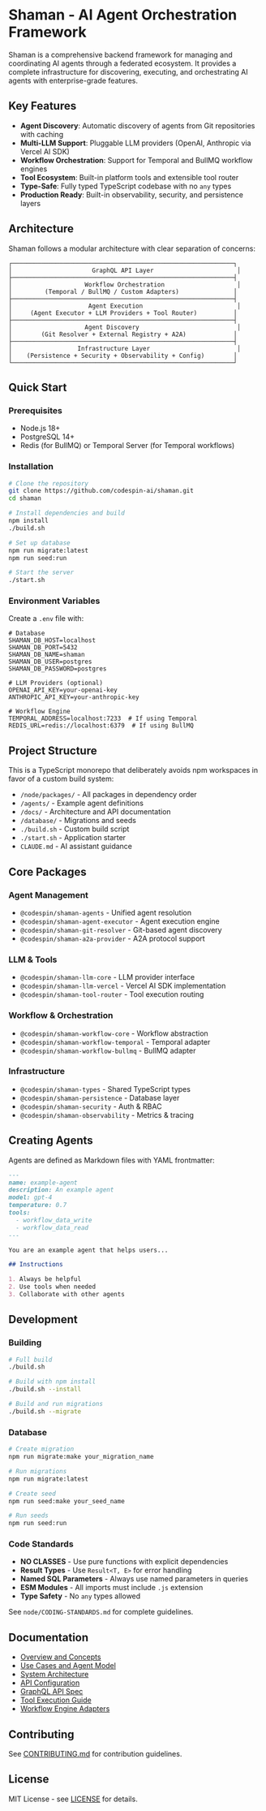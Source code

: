 # Shaman - AI Agent Orchestration Framework

Shaman is a comprehensive backend framework for managing and coordinating AI agents through a federated ecosystem. It provides a complete infrastructure for discovering, executing, and orchestrating AI agents with enterprise-grade features.

## Key Features

- **Agent Discovery**: Automatic discovery of agents from Git repositories with caching
- **Multi-LLM Support**: Pluggable LLM providers (OpenAI, Anthropic via Vercel AI SDK)
- **Workflow Orchestration**: Support for Temporal and BullMQ workflow engines
- **Tool Ecosystem**: Built-in platform tools and extensible tool router
- **Type-Safe**: Fully typed TypeScript codebase with no `any` types
- **Production Ready**: Built-in observability, security, and persistence layers

## Architecture

Shaman follows a modular architecture with clear separation of concerns:

```
┌─────────────────────────────────────────────────────────────┐
│                      GraphQL API Layer                       │
├─────────────────────────────────────────────────────────────┤
│                    Workflow Orchestration                    │
│         (Temporal / BullMQ / Custom Adapters)               │
├─────────────────────────────────────────────────────────────┤
│                     Agent Execution                          │
│     (Agent Executor + LLM Providers + Tool Router)          │
├─────────────────────────────────────────────────────────────┤
│                    Agent Discovery                           │
│        (Git Resolver + External Registry + A2A)             │
├─────────────────────────────────────────────────────────────┤
│                  Infrastructure Layer                        │
│    (Persistence + Security + Observability + Config)        │
└─────────────────────────────────────────────────────────────┘
```

## Quick Start

### Prerequisites

- Node.js 18+ 
- PostgreSQL 14+
- Redis (for BullMQ) or Temporal Server (for Temporal workflows)

### Installation

```bash
# Clone the repository
git clone https://github.com/codespin-ai/shaman.git
cd shaman

# Install dependencies and build
npm install
./build.sh

# Set up database
npm run migrate:latest
npm run seed:run

# Start the server
./start.sh
```

### Environment Variables

Create a `.env` file with:

```env
# Database
SHAMAN_DB_HOST=localhost
SHAMAN_DB_PORT=5432
SHAMAN_DB_NAME=shaman
SHAMAN_DB_USER=postgres
SHAMAN_DB_PASSWORD=postgres

# LLM Providers (optional)
OPENAI_API_KEY=your-openai-key
ANTHROPIC_API_KEY=your-anthropic-key

# Workflow Engine
TEMPORAL_ADDRESS=localhost:7233  # If using Temporal
REDIS_URL=redis://localhost:6379  # If using BullMQ
```

## Project Structure

This is a TypeScript monorepo that deliberately avoids npm workspaces in favor of a custom build system:

- `/node/packages/` - All packages in dependency order
- `/agents/` - Example agent definitions
- `/docs/` - Architecture and API documentation
- `/database/` - Migrations and seeds
- `./build.sh` - Custom build script
- `./start.sh` - Application starter
- `CLAUDE.md` - AI assistant guidance

## Core Packages

### Agent Management
- `@codespin/shaman-agents` - Unified agent resolution
- `@codespin/shaman-agent-executor` - Agent execution engine
- `@codespin/shaman-git-resolver` - Git-based agent discovery
- `@codespin/shaman-a2a-provider` - A2A protocol support

### LLM & Tools
- `@codespin/shaman-llm-core` - LLM provider interface
- `@codespin/shaman-llm-vercel` - Vercel AI SDK implementation
- `@codespin/shaman-tool-router` - Tool execution routing

### Workflow & Orchestration
- `@codespin/shaman-workflow-core` - Workflow abstraction
- `@codespin/shaman-workflow-temporal` - Temporal adapter
- `@codespin/shaman-workflow-bullmq` - BullMQ adapter

### Infrastructure
- `@codespin/shaman-types` - Shared TypeScript types
- `@codespin/shaman-persistence` - Database layer
- `@codespin/shaman-security` - Auth & RBAC
- `@codespin/shaman-observability` - Metrics & tracing

## Creating Agents

Agents are defined as Markdown files with YAML frontmatter:

```markdown
---
name: example-agent
description: An example agent
model: gpt-4
temperature: 0.7
tools:
  - workflow_data_write
  - workflow_data_read
---

You are an example agent that helps users...

## Instructions

1. Always be helpful
2. Use tools when needed
3. Collaborate with other agents
```

## Development

### Building

```bash
# Full build
./build.sh

# Build with npm install
./build.sh --install

# Build and run migrations
./build.sh --migrate
```

### Database

```bash
# Create migration
npm run migrate:make your_migration_name

# Run migrations
npm run migrate:latest

# Create seed
npm run seed:make your_seed_name

# Run seeds
npm run seed:run
```

### Code Standards

- **NO CLASSES** - Use pure functions with explicit dependencies
- **Result Types** - Use `Result<T, E>` for error handling
- **Named SQL Parameters** - Always use named parameters in queries
- **ESM Modules** - All imports must include `.js` extension
- **Type Safety** - No `any` types allowed

See `node/CODING-STANDARDS.md` for complete guidelines.

## Documentation

- [Overview and Concepts](docs/01-overview-and-concepts.md)
- [Use Cases and Agent Model](docs/02-use-cases-and-agent-model.md)
- [System Architecture](docs/03-system-architecture.md)
- [API Configuration](docs/04-api-config-and-deployment.md)
- [GraphQL API Spec](docs/05-graphql-api-spec.md)
- [Tool Execution Guide](docs/06-tool-execution-guide.md)
- [Workflow Engine Adapters](docs/07-workflow-engine-adapters.md)

## Contributing

See [CONTRIBUTING.md](CONTRIBUTING.md) for contribution guidelines.

## License

MIT License - see [LICENSE](LICENSE) for details.